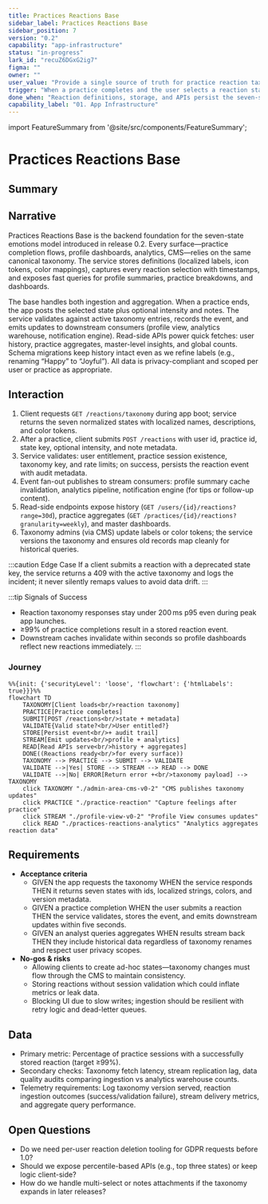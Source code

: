```yaml
---
title: Practices Reactions Base
sidebar_label: Practices Reactions Base
sidebar_position: 7
version: "0.2"
capability: "app-infrastructure"
status: "in-progress"
lark_id: "recuZ6DGxG2ig7"
figma: ""
owner: ""
user_value: "Provide a single source of truth for practice reaction taxonomy, storage, and APIs."
trigger: "When a practice completes and the user selects a reaction state, or when clients request reaction definitions."
done_when: "Reaction definitions, storage, and APIs persist the seven-state model reliably across mobile, web, and analytics."
capability_label: "01. App Infrastructure"
---
```


import FeatureSummary from '@site/src/components/FeatureSummary';

# Practices Reactions Base

## Summary

<FeatureSummary />

## Narrative
Practices Reactions Base is the backend foundation for the seven-state emotions model introduced in release 0.2. Every surface—practice completion flows, profile dashboards, analytics, CMS—relies on the same canonical taxonomy. The service stores definitions (localized labels, icon tokens, color mappings), captures every reaction selection with timestamps, and exposes fast queries for profile summaries, practice breakdowns, and dashboards.

The base handles both ingestion and aggregation. When a practice ends, the app posts the selected state plus optional intensity and notes. The service validates against active taxonomy entries, records the event, and emits updates to downstream consumers (profile view, analytics warehouse, notification engine). Read-side APIs power quick fetches: user history, practice aggregates, master-level insights, and global counts. Schema migrations keep history intact even as we refine labels (e.g., renaming “Happy” to “Joyful”). All data is privacy-compliant and scoped per user or practice as appropriate.

## Interaction
1. Client requests `GET /reactions/taxonomy` during app boot; service returns the seven normalized states with localized names, descriptions, and color tokens.
2. After a practice, client submits `POST /reactions` with user id, practice id, state key, optional intensity, and note metadata.
3. Service validates: user entitlement, practice session existence, taxonomy key, and rate limits; on success, persists the reaction event with audit metadata.
4. Event fan-out publishes to stream consumers: profile summary cache invalidation, analytics pipeline, notification engine (for tips or follow-up content).
5. Read-side endpoints expose history (`GET /users/{id}/reactions?range=30d`), practice aggregates (`GET /practices/{id}/reactions?granularity=weekly`), and master dashboards.
6. Taxonomy admins (via CMS) update labels or color tokens; the service versions the taxonomy and ensures old records map cleanly for historical queries.

:::caution Edge Case
If a client submits a reaction with a deprecated state key, the service returns a 409 with the active taxonomy and logs the incident; it never silently remaps values to avoid data drift.
:::

:::tip Signals of Success
- Reaction taxonomy responses stay under 200 ms p95 even during peak app launches.
- ≥99% of practice completions result in a stored reaction event.
- Downstream caches invalidate within seconds so profile dashboards reflect new reactions immediately.
:::

### Journey

```mermaid
%%{init: {'securityLevel': 'loose', 'flowchart': {'htmlLabels': true}}}%%
flowchart TD
    TAXONOMY[Client loads<br/>reaction taxonomy]
    PRACTICE[Practice completes]
    SUBMIT[POST /reactions<br/>state + metadata]
    VALIDATE{Valid state?<br/>User entitled?}
    STORE[Persist event<br/>+ audit trail]
    STREAM[Emit updates<br/>profile + analytics]
    READ[Read APIs serve<br/>history + aggregates]
    DONE((Reactions ready<br/>for every surface))
    TAXONOMY --> PRACTICE --> SUBMIT --> VALIDATE
    VALIDATE -->|Yes| STORE --> STREAM --> READ --> DONE
    VALIDATE -->|No| ERROR[Return error +<br/>taxonomy payload] --> TAXONOMY
    click TAXONOMY "./admin-area-cms-v0-2" "CMS publishes taxonomy updates"
    click PRACTICE "./practice-reaction" "Capture feelings after practice"
    click STREAM "./profile-view-v0-2" "Profile View consumes updates"
    click READ "./practices-reactions-analytics" "Analytics aggregates reaction data"
```

## Requirements
- **Acceptance criteria**
  - GIVEN the app requests the taxonomy WHEN the service responds THEN it returns seven states with ids, localized strings, colors, and version metadata.
  - GIVEN a practice completion WHEN the user submits a reaction THEN the service validates, stores the event, and emits downstream updates within five seconds.
  - GIVEN an analyst queries aggregates WHEN results stream back THEN they include historical data regardless of taxonomy renames and respect user privacy scopes.
- **No-gos & risks**
  - Allowing clients to create ad-hoc states—taxonomy changes must flow through the CMS to maintain consistency.
  - Storing reactions without session validation which could inflate metrics or leak data.
  - Blocking UI due to slow writes; ingestion should be resilient with retry logic and dead-letter queues.

## Data
- Primary metric: Percentage of practice sessions with a successfully stored reaction (target ≥99%).
- Secondary checks: Taxonomy fetch latency, stream replication lag, data quality audits comparing ingestion vs analytics warehouse counts.
- Telemetry requirements: Log taxonomy version served, reaction ingestion outcomes (success/validation failure), stream delivery metrics, and aggregate query performance.

## Open Questions
- Do we need per-user reaction deletion tooling for GDPR requests before 1.0?
- Should we expose percentile-based APIs (e.g., top three states) or keep logic client-side?
- How do we handle multi-select or notes attachments if the taxonomy expands in later releases?
